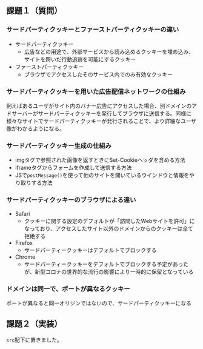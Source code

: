 ## 課題１（質問）
### サードパーティクッキーとファーストパーティクッキーの違い
- サードパーティクッキー
  - 広告などの用途で、外部サービスから読み込めるクッキーを埋め込み、サイトを跨いだ行動追跡を可能にするクッキー
- ファーストパーティクッキー
  - ブラウザでアクセスしたそのサービス内でのみ有効なクッキー

### サードパーティクッキーを用いた広告配信ネットワークの仕組み
例えばあるユーザがサイト内のバナー広告にアクセスした場合、別ドメインのアドサーバーがサードパーティクッキーを発行してブラウザに送信する。同様に様々なサイトでサードパーティクッキーが発行されることで、より詳細なユーザ像がわかるようになる。

### サードパーティクッキー生成の仕組み
- imgタグで参照された画像を返すときにSet-Cookieヘッダを含める方法
- iframeタグからフォームを作成して送信する方法
- JSで`postMessage()`を使って他のサイトを開いているウインドウと情報をやり取りする方法

### サードパーティクッキーのブラウザによる違い
- Safari
  - クッキーに関する設定のデフォルトが「訪問したWebサイトを許可」になっており、アクセスしたサイト以外のドメインからのクッキーは全て拒絶する
- Firefox
  - サードパーティークッキーはデフォルトでブロックする
- Chrome
  - サードパーティークッキーをデフォルトでブロックする予定があったが、新型コロナの世界的な流行の影響により一時的に保留となっている

### ドメインは同一で、ポートが異なるクッキー
ポートが異なると同一オリジンではないので、サードパーティクッキーになる

## 課題２（実装）
`src`配下に置きました。

